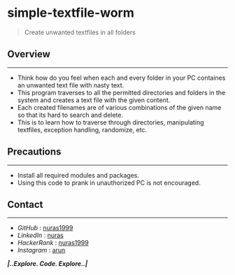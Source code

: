# simple-textfile-worm
> Create unwanted textfiles in all folders

## Overview
-----------
- Think how do you feel when each and every folder in your PC containes an unwanted text file with nasty text.
- This program traverses to all the permitted directories and folders in the system and creates a text file with the given content.
- Each created filenames are of various combinations of the given name so that its hard to search and delete.
- This is to learn how to traverse through directories, manipulating textfiles, exception handling, randomize, etc.


## Precautions
--------------
* Install all required modules and packages.
* Using this code to prank in unauthorized PC is not encouraged.


## Contact
-------------
* _GitHub_ : [nuras1999](www.github.com/nuras1999)
* _LinkedIn_ : [nuras](www.linkedin.com/in/nuras)
* _HackerRank_ : [nuras1999](www.hackerrank.com/nuras1999)
* _Instagram_ : [arun](www.instagram.com/arun___.___)


**_|..Explore. Code. Explore..|_**
